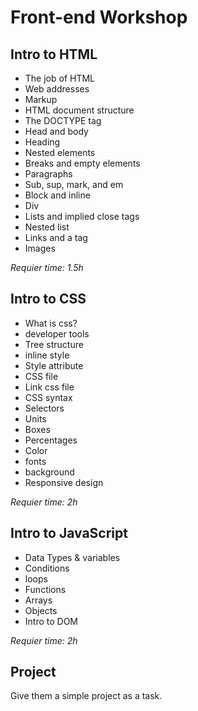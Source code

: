 # Front-end Workshop

## Intro to HTML

- The job of HTML
- Web addresses
- Markup
- HTML document structure
- The DOCTYPE tag
- Head and body
- Heading
- Nested elements
- Breaks and empty elements
- Paragraphs
- Sub, sup, mark, and em
- Block and inline
- Div
- Lists and implied close tags
- Nested list
- Links and a tag
- Images

_Requier time: 1.5h_

## Intro to CSS

- What is css?
- developer tools
- Tree structure
- inline style
- Style attribute
- CSS file
- Link css file
- CSS syntax
- Selectors
- Units
- Boxes
- Percentages
- Color
- fonts
- background
- Responsive design

_Requier time: 2h_

## Intro to JavaScript

- Data Types & variables
- Conditions
- loops
- Functions
- Arrays
- Objects
- Intro to DOM

_Requier time: 2h_

## Project
Give them a simple project as a task.
